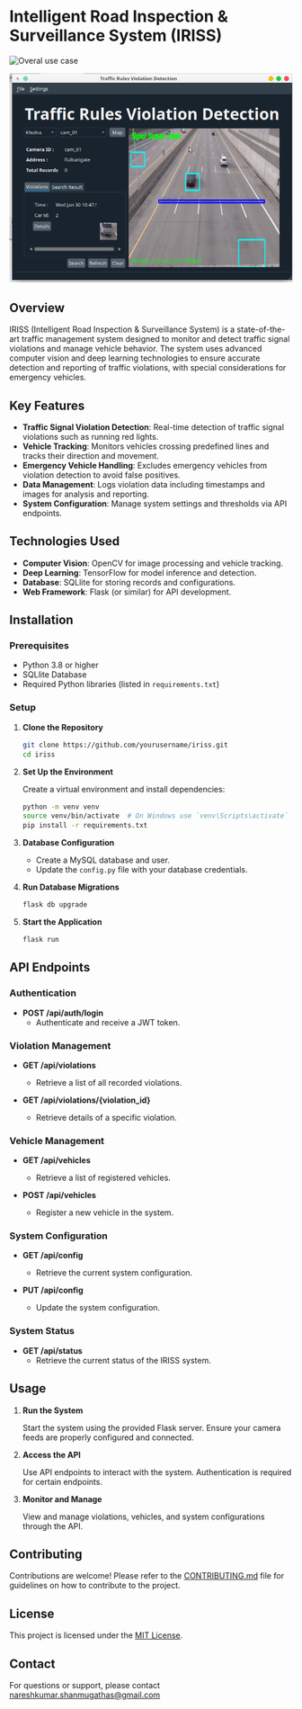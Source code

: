 # Intelligent Road Inspection & Surveillance System (IRISS)


![Overal use case](images/main.gif)


![Dark theme Screen shot](images/main_black.png)

## Overview

IRISS (Intelligent Road Inspection & Surveillance System) is a state-of-the-art traffic management system designed to monitor and detect traffic signal violations and manage vehicle behavior. The system uses advanced computer vision and deep learning technologies to ensure accurate detection and reporting of traffic violations, with special considerations for emergency vehicles.

## Key Features

- **Traffic Signal Violation Detection**: Real-time detection of traffic signal violations such as running red lights.
- **Vehicle Tracking**: Monitors vehicles crossing predefined lines and tracks their direction and movement.
- **Emergency Vehicle Handling**: Excludes emergency vehicles from violation detection to avoid false positives.
- **Data Management**: Logs violation data including timestamps and images for analysis and reporting.
- **System Configuration**: Manage system settings and thresholds via API endpoints.

## Technologies Used

- **Computer Vision**: OpenCV for image processing and vehicle tracking.
- **Deep Learning**: TensorFlow for model inference and detection.
- **Database**: SQLlite for storing records and configurations.
- **Web Framework**: Flask (or similar) for API development.

## Installation

### Prerequisites

- Python 3.8 or higher
- SQLlite Database
- Required Python libraries (listed in `requirements.txt`)

### Setup

1. **Clone the Repository**

   ```bash
   git clone https://github.com/yourusername/iriss.git
   cd iriss
   ```

2. **Set Up the Environment**

   Create a virtual environment and install dependencies:

   ```bash
   python -m venv venv
   source venv/bin/activate  # On Windows use `venv\Scripts\activate`
   pip install -r requirements.txt
   ```

3. **Database Configuration**

   - Create a MySQL database and user.
   - Update the `config.py` file with your database credentials.

4. **Run Database Migrations**

   ```bash
   flask db upgrade
   ```

5. **Start the Application**

   ```bash
   flask run
   ```

## API Endpoints

### Authentication

- **POST /api/auth/login**
  - Authenticate and receive a JWT token.
  
### Violation Management

- **GET /api/violations**
  - Retrieve a list of all recorded violations.
  
- **GET /api/violations/{violation_id}**
  - Retrieve details of a specific violation.

### Vehicle Management

- **GET /api/vehicles**
  - Retrieve a list of registered vehicles.
  
- **POST /api/vehicles**
  - Register a new vehicle in the system.

### System Configuration

- **GET /api/config**
  - Retrieve the current system configuration.
  
- **PUT /api/config**
  - Update the system configuration.

### System Status

- **GET /api/status**
  - Retrieve the current status of the IRISS system.

## Usage

1. **Run the System**

   Start the system using the provided Flask server. Ensure your camera feeds are properly configured and connected.

2. **Access the API**

   Use API endpoints to interact with the system. Authentication is required for certain endpoints.

3. **Monitor and Manage**

   View and manage violations, vehicles, and system configurations through the API.

## Contributing

Contributions are welcome! Please refer to the [CONTRIBUTING.md](CONTRIBUTING.md) file for guidelines on how to contribute to the project.

## License

This project is licensed under the [MIT License](LICENSE).

## Contact

For questions or support, please contact nareshkumar.shanmugathas@gmail.com
